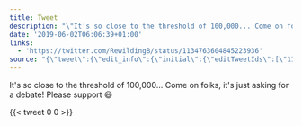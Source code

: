 ```yaml
---
title: Tweet
description: "\"It's so close to the threshold of 100,000... Come on folks, it's just asking for a debate!\nPlease support \U0001F603 \""
date: '2019-06-02T06:06:39+01:00'
links:
  - 'https://twitter.com/RewildingB/status/1134763604845223936'
source: "{\"tweet\":{\"edit_info\":{\"initial\":{\"editTweetIds\":[\"1135069949775503360\"],\"editableUntil\":\"2019-06-02T07:25:39.263Z\",\"editsRemaining\":\"5\",\"isEditEligible\":true}},\"retweeted\":false,\"source\":\"<a href=\\\"http://twitter.com/download/android\\\" rel=\\\"nofollow\\\">Twitter for Android</a>\",\"entities\":{\"hashtags\":[],\"symbols\":[],\"user_mentions\":[],\"urls\":[{\"url\":\"https://t.co/ItLYep9MY6\",\"expanded_url\":\"https://twitter.com/RewildingB/status/1134763604845223936\",\"display_url\":\"twitter.com/RewildingB/sta…\",\"indices\":[\"108\",\"131\"]}]},\"display_text_range\":[\"0\",\"131\"],\"favorite_count\":\"0\",\"id_str\":\"1135069949775503360\",\"truncated\":false,\"retweet_count\":\"0\",\"id\":\"1135069949775503360\",\"possibly_sensitive\":false,\"created_at\":\"Sun Jun 02 06:25:39 +0000 2019\",\"favorited\":false,\"full_text\":\"It's so close to the threshold of 100,000... Come on folks, it's just asking for a debate!\\nPlease support \U0001F603 https://t.co/ItLYep9MY6\",\"lang\":\"en\"}}"
---
```

It's so close to the threshold of 100,000... Come on folks, it's just asking for a debate!
Please support 😃 
    
{{< tweet 0 0 >}}
    
